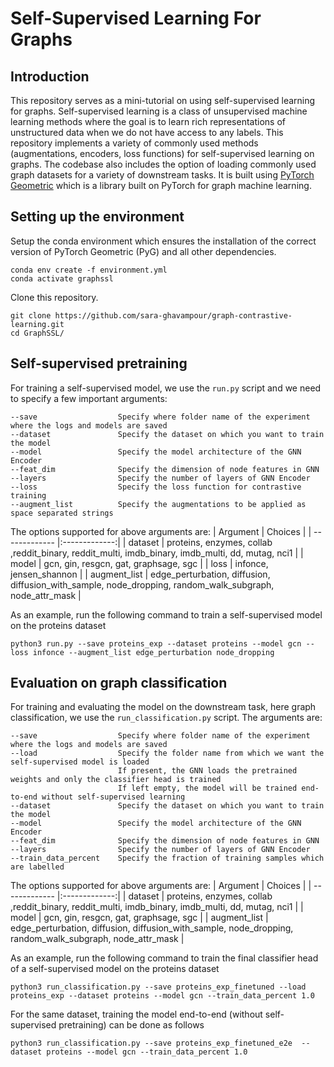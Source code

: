 # Self-Supervised Learning For Graphs

## Introduction
This repository serves as a mini-tutorial on using self-supervised learning for graphs. Self-supervised learning is a class of unsupervised machine learning methods where the goal is to learn rich representations of unstructured data when we do not have access to any labels. This repository implements a variety of commonly used methods (augmentations, encoders, loss functions) for self-supervised learning on graphs. The codebase also includes the option of loading commonly used graph datasets for a variety of downstream tasks. It is built using [PyTorch Geometric](https://pytorch-geometric.readthedocs.io/en/latest/) which is a library built on PyTorch for graph machine learning.

## Setting up the environment
Setup the conda environment which ensures the installation of the correct version of PyTorch Geometric (PyG) and all other dependencies.

```
conda env create -f environment.yml
conda activate graphssl
```

Clone this repository.

```
git clone https://github.com/sara-ghavampour/graph-contrastive-learning.git
cd GraphSSL/
```

## Self-supervised pretraining 
For training a self-supervised model, we use the <code>run.py</code> script and we need to specify a few important arguments:
```
--save                  Specify where folder name of the experiment where the logs and models are saved
--dataset               Specify the dataset on which you want to train the model
--model                 Specify the model architecture of the GNN Encoder
--feat_dim              Specify the dimension of node features in GNN
--layers                Specify the number of layers of GNN Encoder
--loss                  Specify the loss function for contrastive training
--augment_list          Specify the augmentations to be applied as space separated strings
```

The options supported for above arguments are:
| Argument      | Choices           |
| ------------- |:-------------:|
| dataset      | proteins, enzymes, collab ,reddit_binary, reddit_multi, imdb_binary, imdb_multi, dd, mutag, nci1 |
| model      | gcn, gin, resgcn, gat, graphsage, sgc |
| loss | infonce, jensen_shannon |
| augment_list | edge_perturbation, diffusion, diffusion_with_sample, node_dropping, random_walk_subgraph, node_attr_mask |

As an example, run the following command to train a self-supervised model on the proteins dataset
```
python3 run.py --save proteins_exp --dataset proteins --model gcn --loss infonce --augment_list edge_perturbation node_dropping
```

## Evaluation on graph classification
For training and evaluating the model on the downstream task, here graph classification, we use the <code>run_classification.py</code> script. The arguments are:
```
--save                  Specify where folder name of the experiment where the logs and models are saved
--load                  Specify the folder name from which we want the self-supervised model is loaded
                        If present, the GNN loads the pretrained weights and only the classifier head is trained
                        If left empty, the model will be trained end-to-end without self-supervised learning
--dataset               Specify the dataset on which you want to train the model
--model                 Specify the model architecture of the GNN Encoder
--feat_dim              Specify the dimension of node features in GNN
--layers                Specify the number of layers of GNN Encoder
--train_data_percent    Specify the fraction of training samples which are labelled
```

The options supported for above arguments are:
| Argument      | Choices           |
| ------------- |:-------------:|
| dataset      | proteins, enzymes, collab ,reddit_binary, reddit_multi, imdb_binary, imdb_multi, dd, mutag, nci1 |
| model      | gcn, gin, resgcn, gat, graphsage, sgc |
| augment_list | edge_perturbation, diffusion, diffusion_with_sample, node_dropping, random_walk_subgraph, node_attr_mask |


As an example, run the following command to train the final classifier head of a self-supervised model on the proteins dataset
```
python3 run_classification.py --save proteins_exp_finetuned --load proteins_exp --dataset proteins --model gcn --train_data_percent 1.0
```

For the same dataset, training the model end-to-end (without self-supervised pretraining) can be done as follows
```
python3 run_classification.py --save proteins_exp_finetuned_e2e  --dataset proteins --model gcn --train_data_percent 1.0
```



